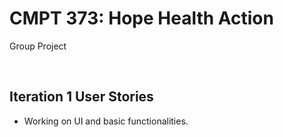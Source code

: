 # CMPT 373: Hope Health Action
Group Project 

<br/>

## Iteration 1 User Stories
 
 - Working on UI and basic functionalities.
 
<br/>
